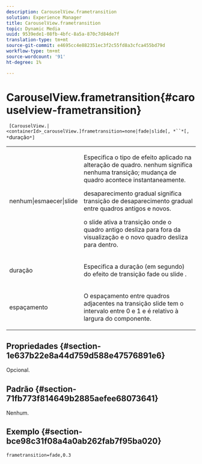 ```yaml
---
description: CarouselView.frametransition
solution: Experience Manager
title: CarouselView.frametransition
topic: Dynamic Media
uuid: 9539ede1-08fb-4bfc-8a5a-870c7d84de7f
translation-type: tm+mt
source-git-commit: e4695cc4e882351ec3f2c55fd8a3cfca455bd79d
workflow-type: tm+mt
source-wordcount: '91'
ht-degree: 1%

---
```



# CarouselView.frametransition{#carouselview-frametransition}

` [CarouselView.|<containerId>_carouselView.]frametransition=none|fade|slide[, *``*[, *`duração`*]`

<table id="table_D5992FCFF26046079089652B211BB6C5"> 
 <tbody> 
  <tr> 
   <td colname="col1"> <p> <span class="codeph"> nenhum|esmaecer|slide  </span> </p> </td> 
   <td colname="col2"> <p>Especifica o tipo de efeito aplicado na alteração de quadro. <span class="codeph"> nenhum  </span> significa nenhuma transição; mudança de quadro acontece instantaneamente. </p> <p> <span class="codeph"> desaparecimento gradual  </span> significa transição de desaparecimento gradual entre quadros antigos e novos. </p> <p> <span class="codeph"> o slide  </span> ativa a transição onde o quadro antigo desliza para fora da visualização e o novo quadro desliza para dentro. </p> </td> 
  </tr> 
  <tr> 
   <td colname="col1"> <p> <span class="codeph"> <span class="varname"> duração  </span> </span> </p> </td> 
   <td colname="col2"> <p>Especifica a duração (em segundo) do efeito de transição <span class="codeph"> fade </span> ou <span class="codeph"> slide </span>. </p> </td> 
  </tr> 
  <tr> 
   <td colname="col1"> <p> <span class="codeph"> <span class="varname"> espaçamento  </span> </span> </p> </td> 
   <td colname="col2"> <p>O espaçamento entre quadros adjacentes na transição <span class="codeph"> slide </span> tem o intervalo entre <span class="codeph"> 0 </span> e <span class="codeph"> 1 </span> e é relativo à largura do componente. </p> </td> 
  </tr> 
 </tbody> 
</table>

## Propriedades {#section-1e637b22e8a44d759d588e47576891e6}

Opcional.

## Padrão {#section-71fb773f814649b2885aefee68073641}

Nenhum.

## Exemplo {#section-bce98c31f08a4a0ab262fab7f95ba020}

`frametransition=fade,0.3`
